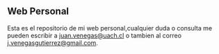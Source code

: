 ## Web Personal

Esta es el repositorio de mi web personal,cualquier duda o consulta me pueden escribir a juan.venegas@uach.cl o tambien al correo j.venegasgutierrez@gmail.com.


